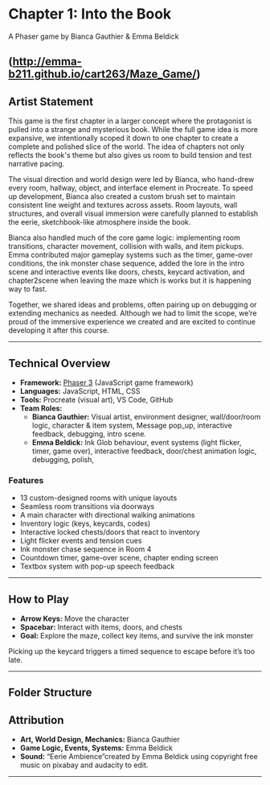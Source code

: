 #  Chapter 1: Into the Book  
A Phaser game by Bianca Gauthier & Emma Beldick

(http://emma-b211.github.io/cart263/Maze_Game/)
---

##  Artist Statement

This game is the first chapter in a larger concept where the protagonist is pulled into a strange and mysterious book. While the full game idea is more expansive, we intentionally scoped it down to one chapter to create a complete and polished slice of the world. The idea of chapters not only reflects the book's theme but also gives us room to build tension and test narrative pacing.

The visual direction and world design were led by Bianca, who hand-drew every room, hallway, object, and interface element in Procreate. To speed up development, Bianca also created a custom brush set to maintain consistent line weight and textures across assets. Room layouts, wall structures, and overall visual immersion were carefully planned to establish the eerie, sketchbook-like atmosphere inside the book.

Bianca also handled much of the core game logic: implementing room transitions, character movement, collision with walls, and item pickups.
Emma contributed major gameplay systems such as the timer, game-over conditions, the ink monster chase sequence, added the lore in the intro scene and interactive events like doors, chests, keycard activation, and chapter2scene when leaving the maze which is works but it is happening way to fast.

Together, we shared ideas and problems, often pairing up on debugging or extending mechanics as needed. Although we had to limit the scope, we’re proud of the immersive experience we created and are excited to continue developing it after this course.

---

##  Technical Overview

- **Framework:** [Phaser 3](https://phaser.io/) (JavaScript game framework)
- **Languages:** JavaScript, HTML, CSS
- **Tools:** Procreate (visual art), VS Code, GitHub
- **Team Roles:**
  - **Bianca Gauthier:** Visual artist, environment designer, wall/door/room logic, character & item system, Message pop_up, interactive feedback, debugging, intro scene.
  - **Emma Beldick:** Ink Glob behaviour, event systems (light flicker, timer, game over), interactive feedback, door/chest animation logic, debugging, polish, 

###  Features
- 13 custom-designed rooms with unique layouts
- Seamless room transitions via doorways
- A main character with directional walking animations
- Inventory logic (keys, keycards, codes)
- Interactive locked chests/doors that react to inventory
- Light flicker events and tension cues
- Ink monster chase sequence in Room 4
- Countdown timer, game-over scene, chapter ending screen
- Textbox system with pop-up speech feedback

---

##  How to Play

- **Arrow Keys:** Move the character
- **Spacebar:** Interact with items, doors, and chests
- **Goal:** Explore the maze, collect key items, and survive the ink monster

 Picking up the keycard triggers a timed sequence to escape before it’s too late.

---

##  Folder Structure



##  Attribution

- **Art, World Design, Mechanics:** Bianca Gauthier  
- **Game Logic, Events,  Systems:** Emma Beldick  
- **Sound:** “Eerie Ambience”created by Emma Beldick using copyright free music on pixabay and audacity to edit.


---

